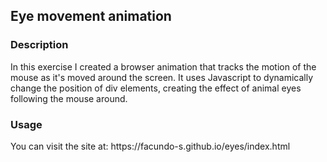 <h2>Eye movement animation</h2>
<h3>Description</h3>
<p>
In this exercise I created a browser animation that tracks the motion of the mouse as it's moved around the screen. It uses Javascript to dynamically change the position of div elements, creating the effect of animal eyes following the mouse around. 
</p>
<h3>Usage</h3>
<p>
  You can visit the site at: https://facundo-s.github.io/eyes/index.html
</p>
